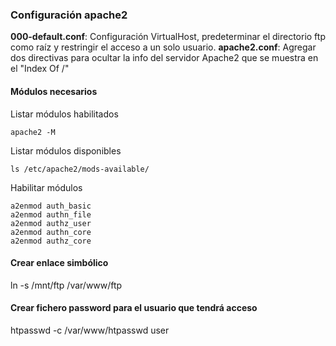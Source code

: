 ### Configuración apache2

**000-default.conf**: Configuración VirtualHost, predeterminar el directorio ftp como raíz y restringir el acceso a un solo usuario.
**apache2.conf**: Agregar dos directivas para ocultar la info del servidor Apache2 que se muestra en el "Index Of /"

#### Módulos necesarios

Listar módulos habilitados
```
apache2 -M
```

Listar módulos disponibles
```
ls /etc/apache2/mods-available/
```

Habilitar módulos
```
a2enmod auth_basic
a2enmod authn_file
a2enmod authz_user
a2enmod authn_core
a2enmod authz_core
```

#### Crear enlace simbólico
ln -s /mnt/ftp /var/www/ftp

#### Crear fichero password para el usuario que tendrá acceso
htpasswd -c /var/www/htpasswd user